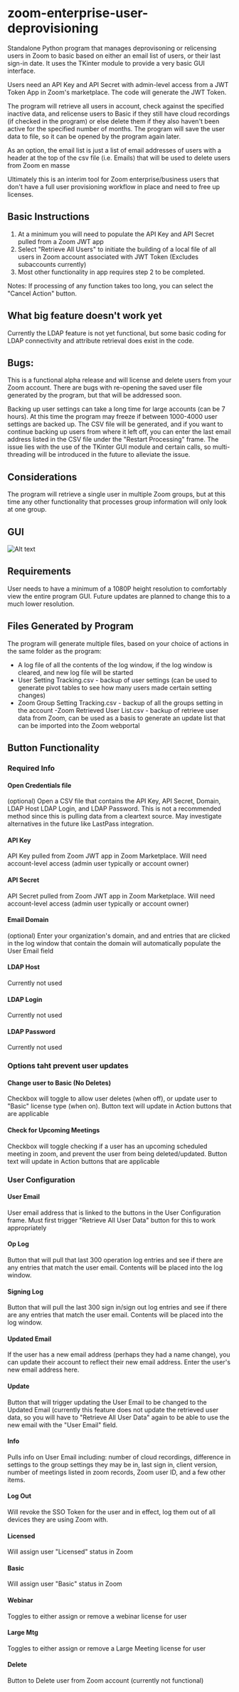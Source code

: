 # zoom-enterprise-user-deprovisioning

Standalone Python program that manages deprovisoning or relicensing users in Zoom to basic based on either an email list of users, or their last sign-in date.  It uses the TKinter module to provide a very basic GUI interface.

Users need an API Key and API Secret with admin-level access from a JWT Token App in Zoom's marketplace.  The code will generate the JWT Token. 

The program will retrieve all users in account, check against the specified inactive data, and relicense users to Basic if they still have cloud recordings (if checked in the program) or else delete them if they also haven't been active for the specified number of months.  The program will save the user data to file, so it can be opened by the program again later.

As an option, the email list is just a list of email addresses of users with a header at the top of the csv file (i.e. Emails) that will be used to delete users from Zoom  en masse

Ultimately this is an interim tool for Zoom enterprise/business users that don't have a full user provisioning workflow in place and need to free up licenses.

## Basic Instructions
1. At a minimum you will need to populate the API Key and API Secret pulled from a Zoom JWT app
2. Select "Retrieve All Users" to initiate the building of a local file of all users in Zoom account associated with JWT Token (Excludes subaccounts currently)
3. Most other functionality in app requires step 2 to be completed.

Notes:  If processing of any function takes too long, you can select the "Cancel Action" button.  

## What big feature doesn't work yet
Currently the LDAP feature is not yet functional, but some basic coding for LDAP connectivity and attribute retrieval does exist in the code.

## Bugs:
This is a functional alpha release and will license and delete users from your Zoom account.  There are bugs with re-opening the saved user file generated by the program, but that will be addressed soon.

Backing up user settings can take a long time for large accounts (can be 7 hours).  At this time the program may freeze if between 1000-4000 user settings are backed up.   The CSV file will be generated, and if you want to continue backing up users from where it left off, you can enter the last email address listed in the CSV file under the "Restart Processing" frame.  The issue lies with the use of the TKinter GUI module and certain calls, so multi-threading will be introduced in the future to alleviate the issue.

## Considerations
The program will retrieve a single user in multiple Zoom groups, but at this time any other functionality that processes group information will only look at one group.

## GUI
![Alt text](https://github.com/mkumar-avit/zoom-mass-de-provisioning/blob/master/Zoom%20Zeus.png?raw=true "Current GUI")


## Requirements
User needs to have a minimum of a 1080P height resolution to comfortably view the entire program GUI.  Future updates are planned to change this to a much lower resolution.


## Files Generated by Program
The program will generate multiple files, based on your choice of actions in the same folder as the program:
- A log file of all the contents of the log window, if the log window is cleared, and new log file will be started
- User Setting Tracking.csv - backup of user settings (can be used to generate pivot tables to see how many users made certain setting changes)
- Zoom Group Setting Tracking.csv - backup of all the groups setting in the account
 -Zoom Retrieved User List.csv - backup of retrieve user data from Zoom, can be used as a basis to generate an update list that can be imported into the Zoom webportal
 
## Button Functionality

### Required Info
#### Open Credentials file
(optional) Open a CSV file that contains the API Key, API Secret, Domain, LDAP Host LDAP Login, and LDAP Password.   This is not a recommended method since this is pulling data from a cleartext source.   May investigate alternatives in the future like LastPass integration.
#### API Key
API Key pulled from Zoom JWT app in Zoom Marketplace.  Will need account-level access (admin user typically or account owner)

#### API Secret
API Secret pulled from Zoom JWT app in Zoom Marketplace.  Will need account-level access (admin user typically or account owner)

#### Email Domain
(optional) Enter your organization's domain, and and entries that are clicked in the log window that contain the domain will automatically populate the User Email field

#### LDAP Host
Currently not used
#### LDAP Login
Currently not used
#### LDAP Password
Currently not used

### Options taht prevent user updates
#### Change user to Basic (No Deletes)
Checkbox will toggle to allow user deletes (when off), or update user to "Basic" license type (when on).  Button text will update in Action buttons that are applicable
#### Check for Upcoming Meetings
Checkbox will toggle checking if a user has an upcoming scheduled meeting in zoom, and prevent the user from being deleted/updated.   Button text will update in Action buttons that are applicable

### User Configuration
#### User Email
User email address that is linked to the buttons in the User Configuration frame.  Must first trigger "Retrieve All User Data" button for this to work appropriately
#### Op Log
Button that will pull that last 300 operation log entries and see if there are any entries that match the user email.  Contents will be placed into the log window.
#### Signing Log
Button that will pull the last 300 sign in/sign out log entries and see if there are any entries that match the user email.  Contents will be placed into the log window.
#### Updated Email
If the user has a new email address (perhaps they had a name change), you can update their account to reflect their new email address.  Enter the user's new email address here.
#### Update
Button that will trigger updating the User Email to be changed to the Updated Email (currently this feature does not update the retrieved user data, so you will have to "Retrieve All User Data" again to be able to use the new email with the "User Email" field.
#### Info
Pulls info on User Email including:  number of cloud recordings, difference in settings to the group settings they may be in, last sign in, client version, number of meetings listed in zoom records, Zoom user ID, and a few other items.
#### Log Out
Will revoke the SSO Token for the user and in effect, log them out of all devices they are using Zoom with.
#### Licensed
Will assign user "Licensed" status in Zoom
#### Basic
Will assign user "Basic" status in Zoom
#### Webinar
Toggles to either assign or remove a webinar license for user
#### Large Mtg
Toggles to either assign or remove a Large Meeting license for user
#### Delete
Button to Delete user from Zoom account (currently not functional)


